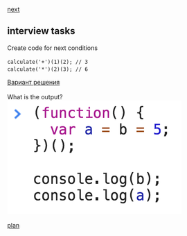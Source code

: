 <a href="02.md">next</a>

<h2>interview tasks</h2>

<div>
Create code for next conditions

<code>calculate('+')(1)(2); // 3</code>
<br>
<code>calculate('*')(2)(3); // 6</code>
<div>
<a href="https://codepen.io/paawel/pen/Qogrqa?editors=0012">Вариант решения</a>
</div>

</div>

<br>

<div>
What is the output?

<br>
<img src="media/01-1.png">

</div>



<a href="00.md">plan</a>
